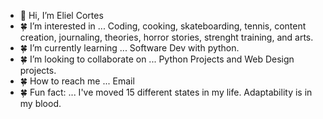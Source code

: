 - 👋 Hi, I’m Eliel Cortes
- 🍀 I’m interested in ... Coding, cooking, skateboarding, tennis, content creation, journaling, theories, horror stories, strenght training, and arts. 
- 🍀 I’m currently learning ... Software Dev with python.
- 🍀 I’m looking to collaborate on ... Python Projects and Web Design projects. 
- 🍀 How to reach me ... Email
- 🍀 Fun fact: ... I've moved 15 different states in my life. Adaptability is in my blood.

<!---
ElielC12/ElielC12 is a ✨ special ✨ repository because its `README.md` (this file) appears on your GitHub profile.
You can click the Preview link to take a look at your changes.
--->
